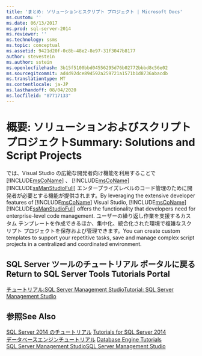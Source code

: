 ```yaml
---
title: 'まとめ: ソリューションとスクリプト プロジェクト | Microsoft Docs'
ms.custom: ''
ms.date: 06/13/2017
ms.prod: sql-server-2014
ms.reviewer: ''
ms.technology: ssms
ms.topic: conceptual
ms.assetid: 9421d20f-0c8b-48e2-8e97-31f3047b8177
author: stevestein
ms.author: sstein
ms.openlocfilehash: 3b15f5100bbd04556295d76b02772bbbd8c56e02
ms.sourcegitcommit: ad4d92dce894592a259721a1571b1d8736abacdb
ms.translationtype: MT
ms.contentlocale: ja-JP
ms.lasthandoff: 08/04/2020
ms.locfileid: "87717133"
---
```

# <a name="summary-solutions-and-script-projects"></a><span data-ttu-id="f280f-102">概要: ソリューションおよびスクリプト プロジェクト</span><span class="sxs-lookup"><span data-stu-id="f280f-102">Summary: Solutions and Script Projects</span></span>
  <span data-ttu-id="f280f-103">では、Visual Studio の広範な開発者向け機能を利用することで [!INCLUDE[msCoName](../../includes/msconame-md.md)] 、 [!INCLUDE[msCoName](../../includes/msconame-md.md)] [!INCLUDE[ssManStudioFull](../../includes/ssmanstudiofull-md.md)] エンタープライズレベルのコード管理のために開発者が必要とする機能が提供されます。</span><span class="sxs-lookup"><span data-stu-id="f280f-103">By leveraging the extensive developer features of [!INCLUDE[msCoName](../../includes/msconame-md.md)] Visual Studio, [!INCLUDE[msCoName](../../includes/msconame-md.md)] [!INCLUDE[ssManStudioFull](../../includes/ssmanstudiofull-md.md)] offers the functionality that developers need for enterprise-level code management.</span></span> <span data-ttu-id="f280f-104">ユーザーの繰り返し作業を支援するカスタム テンプレートを作成できるほか、集中化、統合化された環境で複雑なスクリプト プロジェクトを保存および管理できます。</span><span class="sxs-lookup"><span data-stu-id="f280f-104">You can create custom templates to support your repetitive tasks, save and manage complex script projects in a centralized and coordinated environment.</span></span>  
  
## <a name="return-to-sql-server-tools-tutorials-portal"></a><span data-ttu-id="f280f-105">SQL Server ツールのチュートリアル ポータルに戻る</span><span class="sxs-lookup"><span data-stu-id="f280f-105">Return to SQL Server Tools Tutorials Portal</span></span>  
 [<span data-ttu-id="f280f-106">チュートリアル:SQL Server Management Studio</span><span class="sxs-lookup"><span data-stu-id="f280f-106">Tutorial: SQL Server Management Studio</span></span>](tutorial-sql-server-management-studio.md)  
  
## <a name="see-also"></a><span data-ttu-id="f280f-107">参照</span><span class="sxs-lookup"><span data-stu-id="f280f-107">See Also</span></span>  
 <span data-ttu-id="f280f-108">[SQL Server 2014 のチュートリアル](tutorial-sql-server-management-studio.md) </span><span class="sxs-lookup"><span data-stu-id="f280f-108">[Tutorials for SQL Server 2014](tutorial-sql-server-management-studio.md) </span></span>  
 <span data-ttu-id="f280f-109">[データベースエンジンチュートリアル](../../relational-databases/database-engine-tutorials.md) </span><span class="sxs-lookup"><span data-stu-id="f280f-109">[Database Engine Tutorials](../../relational-databases/database-engine-tutorials.md) </span></span>  
 [<span data-ttu-id="f280f-110">SQL Server Management Studio</span><span class="sxs-lookup"><span data-stu-id="f280f-110">SQL Server Management Studio</span></span>](../sql-server-management-studio-ssms.md)  
  
  

